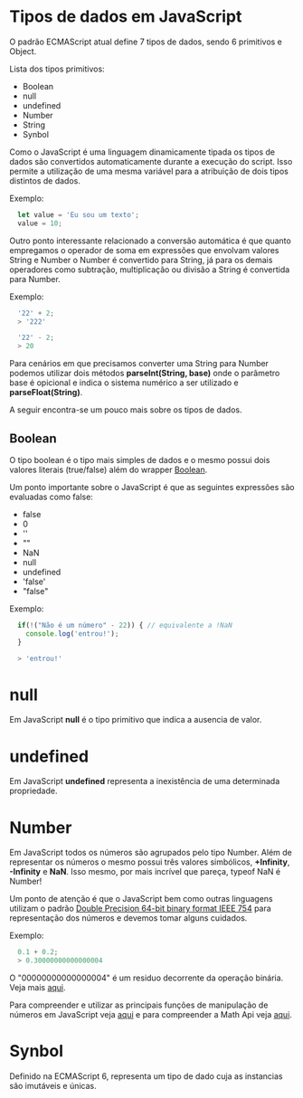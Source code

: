 # Tipos de dados em JavaScript

O padrão ECMAScript atual define 7 tipos de dados, sendo 6 primitivos e Object.

Lista dos tipos primitivos:
- Boolean
- null
- undefined
- Number
- String
- Synbol

Como o JavaScript é uma linguagem dinamicamente tipada os tipos de dados são convertidos automaticamente durante a execução do script. Isso permite a utilização de uma mesma variável para a atribuição de dois tipos distintos de dados.

Exemplo:

```js
  let value = 'Eu sou um texto';
  value = 10;
```

Outro ponto interessante relacionado a conversão automática é que quanto empregamos o operador de soma em expressões que envolvam valores String e Number o Number é convertido para String, já para os demais operadores como subtração, multiplicação ou divisão a String é convertida para Number.

Exemplo:

```js
  '22' + 2;
  > '222'

  '22' - 2;
  > 20
```

Para cenários em que precisamos converter uma String para Number podemos utilizar dois métodos **parseInt(String, base)** onde o parâmetro base é opicional e indica o sistema numérico a ser utilizado e **parseFloat(String)**.

A seguir encontra-se um pouco mais sobre os tipos de dados.

## Boolean

O tipo boolean é o tipo mais simples de dados e o mesmo possui dois valores literais (true/false) além do wrapper [Boolean](https://developer.mozilla.org/pt-BR/docs/Web/JavaScript/Reference/Global_Objects/Boolean).

Um ponto importante sobre o JavaScript é que as seguintes expressões são evaluadas como false:

  - false
  - 0
  - ''
  - ""
  - NaN
  - null
  - undefined
  - 'false'
  - "false"

Exemplo:

```js
  if(!("Não é um número" - 22)) { // equivalente a !NaN
    console.log('entrou!');
  }

  > 'entrou!'
```

# null

Em JavaScript **null** é o tipo primitivo que indica a ausencia de valor.

# undefined

Em JavaScript **undefined** representa a inexistência de uma determinada propriedade.

# Number

Em JavaScript todos os números são agrupados pelo tipo Number. Além de representar os números o mesmo possui três valores simbólicos, **+Infinity**, **-Infinity** e **NaN**. Isso mesmo, por mais incrível que pareça, typeof NaN é Number!

Um ponto de atenção é que o JavaScript bem como outras linguagens utilizam o padrão [Double Precision 64-bit binary format IEEE 754](https://en.wikipedia.org/wiki/Double-precision_floating-point_format) para representação dos números e devemos tomar alguns cuidados.

Exemplo:

```js
  0.1 + 0.2;
  > 0.30000000000000004
```

O "00000000000000004" é um residuo decorrente da operação binária. Veja mais [aqui](http://0.30000000000000004.com/).

Para compreender e utilizar as principais funções de manipulação de números em JavaScript veja [aqui](http://www.w3schools.com/js/js_number_methods.asp) e para compreender a Math Api veja [aqui](http://www.w3schools.com/jsref/jsref_obj_math.asp).

# Synbol

Definido na ECMAScript 6, representa um tipo de dado cuja as instancias são imutáveis e únicas.
